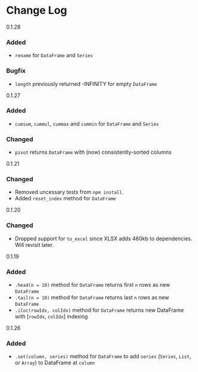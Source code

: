 # Change Log

0.1.28
### Added
- `rename` for `DataFrame` and `Series`

### Bugfix
- `length` previously returned -INFINITY for empty `DataFrame`

0.1.27
### Added
- `cumsum`, `cummul`, `cummax` and `cummin` for `DataFrame` and `Series`

### Changed
- `pivot` returns `DataFrame` with (now) consistently-sorted columns

0.1.21
### Changed
- Removed uncessary tests from `npm install`.
- Added `reset_index` method for `DataFrame`

0.1.20
### Changed
- Dropped support for `to_excel` since XLSX adds 460kb to dependencies. Will revisit later.

0.1.19
### Added
- `.head(n = 10)` method for `DataFrame` returns first `n` rows as new `DataFrame`
- `.tail(n = 10)` method for `DataFrame` returns last `n` rows as new `DataFrame`
- `.iloc(rowIdx, colIdx)` method for `DataFrame` returns new DataFrame with [`rowIdx`, `colIdx`] indexing

0.1.26
### Added
- `.set(column, series)` method for `DataFrame` to add `series` (`Series`, `List`, or `Array`) to DataFrame at `column`